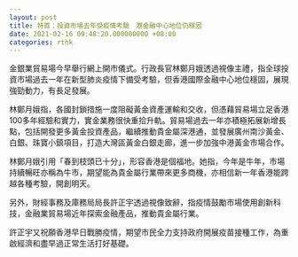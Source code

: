 ```yaml
---
layout: post
title: 特首：投資市場去年受疫情考驗　港金融中心地位仍穩固
date: 2021-02-16 09:48:20.000000000 +08:00
categories: rthk
---
```


金銀業貿易場今早舉行網上開市儀式。行政長官林鄭月娥透過視像主禮，指全球投資市場過去一年在新型肺炎疫情下備受考驗，但香港國際金融中心地位穩固，展現強勁動力，有長足發展。

林鄭月娥指，各國封鎖措施一度阻礙黃金資產運輸和交收，但憑藉貿易場立足香港100多年經驗和實力，實金業務很快重拾升軌。貿易場過去一年亦積極拓展新增長點，包括開發更多黃金投資產品，繼續推動貴金屬深港通，並發展廣州南沙黃金、白銀、珠寶小鎮項目，打造大灣區黃金白銀走廊，進一步加強中港黃金市場合作。

林鄭月娥引用「春到枝頭已十分」，形容香港是個福地。她指，今年是牛年，市場持續暢旺亦稱為牛市，期望能為貴金屬行業帶來更多商機，亦相信新一年香港能跨越各種考驗，開創明天。

另外，財經事務及庫務局局長許正宇透過視像致辭，指疫情鼓勵市場使用創新科技，金融業貿易場近年探索金融產品，推動貴金屬行業。

許正宇又祝願香港早日戰勝疫情，期望市民全力支持政府開展疫苗接種工作，為重啟經濟和盡早過正常生活打好基礎。
